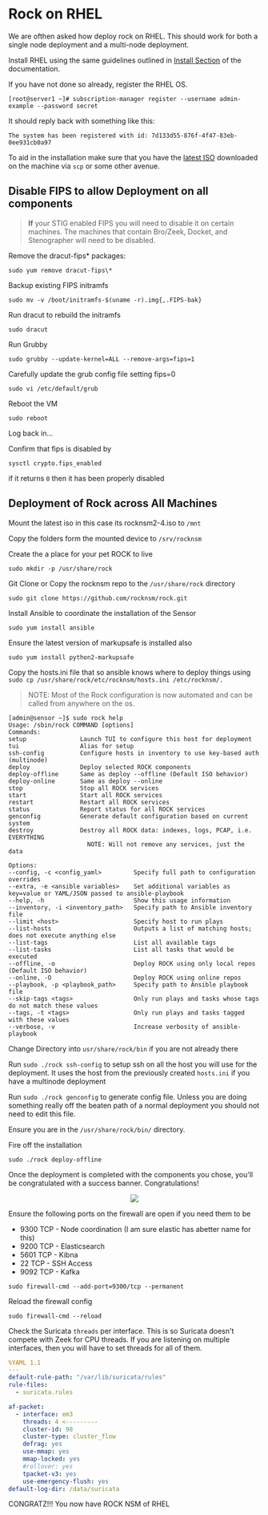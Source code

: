 # Rock on RHEL
We are ofthen asked how deploy rock on RHEL. This should work for both a single node deployment and a multi-node deployment.

Install RHEL using the same guidelines outlined in [Install Section](docs\install\install.md) of the documentation.

If you have not done so already, register the RHEL OS.
```
[root@server1 ~]# subscription-manager register --username admin-example --password secret
```
It should reply back with something like this:
```
The system has been registered with id: 7d133d55-876f-4f47-83eb-0ee931cb0a97
```
To aid in the installation make sure that you have the [latest ISO](https://mirror.rocknsm.io/isos/stable/) downloaded on the machine via `scp` or some other avenue.

## Disable FIPS to allow Deployment on all components
> **If** your STIG enabled FIPS you will need to disable it on certain machines. The machines that contain Bro/Zeek, Docket, and Stenographer will need to be disabled.


Remove the dracut-fips* packages:

 ```
sudo yum remove dracut-fips\*
```

Backup existing FIPS initramfs
 ```
sudo mv -v /boot/initramfs-$(uname -r).img{,.FIPS-bak}
```

Run dracut to rebuild the initramfs
```
sudo dracut
 ```

Run Grubby
```
sudo grubby --update-kernel=ALL --remove-args=fips=1
```

Carefully update the grub config file setting fips=0

  ```
sudo vi /etc/default/grub
```

Reboot the VM
```
sudo reboot
```

Log back in...

Confirm that fips is disabled by
```
sysctl crypto.fips_enabled
```

if it returns `0` then it has been properly disabled



## Deployment of Rock across All Machines
Mount the latest iso in this case its rocknsm2-4.iso to `/mnt`

Copy the folders form the mounted device to `/srv/rocknsm`

Create the a place for your pet ROCK to live
```
sudo mkdir -p /usr/share/rock
```

Git Clone or Copy the rocknsm repo to the `/usr/share/rock` directory
```
sudo git clone https://github.com/rocknsm/rock.git
```

Install Ansible to coordinate the installation of the Sensor
```
sudo yum install ansible
```

Ensure the latest version of markupsafe is installed also
```
sudo yum install python2-markupsafe
```

Copy the hosts.ini file that so ansible knows where to deploy things using `sudo cp /usr/share/rock/etc/rocknsm/hosts.ini /etc/rocknsm/.`

> NOTE: Most of the Rock configuration is now automated and can be called from anywhere on the os.

```
[admin@sensor ~]$ sudo rock help
Usage: /sbin/rock COMMAND [options]
Commands:
setup               Launch TUI to configure this host for deployment
tui                 Alias for setup
ssh-config          Configure hosts in inventory to use key-based auth (multinode)
deploy              Deploy selected ROCK components
deploy-offline      Same as deploy --offline (Default ISO behavior)
deploy-online       Same as deploy --online
stop                Stop all ROCK services
start               Start all ROCK services
restart             Restart all ROCK services
status              Report status for all ROCK services
genconfig           Generate default configuration based on current system
destroy             Destroy all ROCK data: indexes, logs, PCAP, i.e. EVERYTHING
                      NOTE: Will not remove any services, just the data

Options:
--config, -c <config_yaml>         Specify full path to configuration overrides
--extra, -e <ansible variables>    Set additional variables as key=value or YAML/JSON passed to ansible-playbook
--help, -h                         Show this usage information
--inventory, -i <inventory_path>   Specify path to Ansible inventory file
--limit <host>                     Specify host to run plays
--list-hosts                       Outputs a list of matching hosts; does not execute anything else
--list-tags                        List all available tags
--list-tasks                       List all tasks that would be executed
--offline, -o                      Deploy ROCK using only local repos (Default ISO behavior)
--online, -O                       Deploy ROCK using online repos
--playbook, -p <playbook_path>     Specify path to Ansible playbook file
--skip-tags <tags>                 Only run plays and tasks whose tags do not match these values
--tags, -t <tags>                  Only run plays and tasks tagged with these values
--verbose, -v                      Increase verbosity of ansible-playbook
```

Change Directory into `usr/share/rock/bin` if you are not already there

Run `sudo ./rock ssh-config` to setup ssh on all the host you will use for the deployment. It uses the host from the previously created `hosts.ini` if you have a multinode deployment

Run `sudo ./rock genconfig` to generate config file. Unless you are doing something really off the beaten path of a normal deployment you should not need to edit this file.

Ensure you are in the `/usr/share/rock/bin/` directory.

Fire off the installation

```
sudo ./rock deploy-offline
```
Once the deployment is completed with the components you chose, you'll be
congratulated with a success banner. Congratulations!

<p align="center">
<img src="../../img/install_banner.png">
</p>


Ensure the following ports on the firewall are open if you need them to be
  - 9300 TCP - Node coordination (I am sure elastic has abetter name for this)
  - 9200 TCP - Elasticsearch
  - 5601 TCP - Kibna
  - 22 TCP - SSH Access
  - 9092 TCP - Kafka

  ```
  sudo firewall-cmd --add-port=9300/tcp --permanent
  ```

Reload the firewall config
```
sudo firewall-cmd --reload
```

Check the Suricata `threads` per interface. This is so Suricata doesn't compete with Zeek for CPU threads. If you are listening on multiple interfaces, then you will have to set threads for all of them.


```yml
%YAML 1.1
---
default-rule-path: "/var/lib/suricata/rules"
rule-files:
  - suricata.rules

af-packet:
  - interface: em3
    threads: 4 <---------
    cluster-id: 98
    cluster-type: cluster_flow
    defrag: yes
    use-mmap: yes
    mmap-locked: yes
    #rollover: yes
    tpacket-v3: yes
    use-emergency-flush: yes
default-log-dir: /data/suricata
```

CONGRATZ!!! You now have ROCK NSM of RHEL
